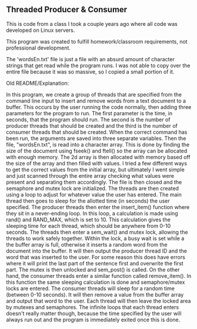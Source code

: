 ## Threaded Producer & Consumer

This is code from a class I took a couple years ago where all code was developed on Linux servers.

This program was created to fulfill homework/classroom requirements, not professional development.

The 'wordsEn.txt' file is just a file with an absurd amount of character strings that get read while the program runs. I was not able to copy over the entire file because it was so massive, so I copied a small portion of it.

Old README/Explanation:

In this program, we create a group of threads that are specified from the command line input to insert and remove words from a text document to a buffer. This occurs by the user running the code normally, then adding three parameters for the program to run. The first parameter is the time, in seconds, that the program should run. The second is the number of producer threads that should be created and the third is the number of consumer threads that should be created. When the correct command has been run, the arguments are saved into three separate variables. Then the file, "wordsEn.txt", is read into a character array. This is done by finding the size of the document using fseek() and ftell() so the array can be allocated with enough memory. The 2d array is then allocated with memory based off the size of the array and then filled with values. I tried a few different ways to get the correct values from the initial array, but ultimately I went simple and just scanned through the entire array checking what values were present and separating them accordingly. The file is then closed and the semaphore and mutex lock are initialized. The threads are then created using a loop to adjust for whatever value the user has entered. The main thread then goes to sleep for the allotted time (in seconds) the user specified. The producer threads then enter the insert_item() function where they sit in a never-ending loop. In this loop, a calculation is made using rand() and RAND_MAX, which is set to 10. This calculation gives the sleeping time for each thread, which should be anywhere from 0-10 seconds. The threads then enter a sem_wait() and mutex lock, allowing the threads to work safely together. Within the lock, a busy wait is set while a the buffer array is full, otherwise it inserts a random word from the document into the buffer. It will then output the producer thread ID and the word that was inserted to the user. For some reason this does have errors where it will print the last part of the sentence first and overwrite the first part. The mutex is then unlocked and sem_post() is called. On the other hand, the consumer threads enter a similar function called remove_item(). In this function the same sleeping calculation is done and semaphore/mutex locks are entered. The consumer threads will sleep for a random time (between 0-10 seconds). It will then remove a value from the buffer array and output that word to the user. Each thread will then leave the locked area by mutexes and semaphores. The infinite loops that each thread enters doesn't really matter though, because the time specified by the user will always run out and the program is immediately exited once this is done.
